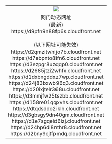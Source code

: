 ﻿<table>
  <tr></tr>
  <tr><td colspan=2 align=center><img src="https://d9pfn9n88fp6s.cloudfront.net/Up/oGate.jpg" /></td></tr>
  <tr><td colspan=2 align=center>网门动态网址<br/>(最新)
<br>https://d9pfn9n88fp6s.cloudfront.net
<br/><br/>(以下网址可能失效)
<br>https://d2qmzitwhijo7b.cloudfront.net
<br>https://d7ebpnto8ifn6.cloudfront.net
<br>https://d3ezpgr8uzqqp0.cloudfront.net
<br>https://d2685jtzi2whfx.cloudfront.net
<br>https://d1dxbngddxz7wp.cloudfront.net
<br>https://d24j83bxwb96q3.cloudfront.net
<br>https://d20ixjtelr368u.cloudfront.net
<br>https://d3mmjfw25tszbb.cloudfront.net
<br>https://d158re01qqxvhs.cloudfront.net
<br>https://dtqdsddo2iklh.cloudfront.net
<br>https://d3gbsgy9dn40gm.cloudfront.net
<br>https://d1e7sgqeid6izj.cloudfront.net
<br>https://d24hp6di8nthr8.cloudfront.net
<br>https://d2bny9cjtfpmdq.cloudfront.net
    </td>
  </tr>
</table>
